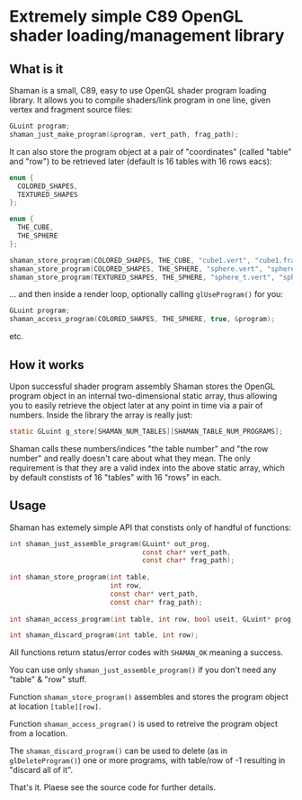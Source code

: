 # Extremely simple C89 OpenGL shader loading/management library

## What is it
Shaman is a small, C89, easy to use OpenGL shader program loading library. It allows you
to compile shaders/link program in one line, given vertex and fragment source files:

``` c
GLuint program;
shaman_just_make_program(&program, vert_path, frag_path);
```

It can also store the program object at a pair of "coordinates" (called "table" and "row") to
be retrieved later (default is 16 tables with 16 rows eacs):

``` c
enum {
  COLORED_SHAPES,
  TEXTURED_SHAPES
};

enum {
  THE_CUBE,
  THE_SPHERE
};

shaman_store_program(COLORED_SHAPES, THE_CUBE, "cube1.vert", "cube1.frag");
shaman_store_program(COLORED_SHAPES, THE_SPHERE, "sphere.vert", "sphere.frag");
shaman_store_program(TEXTURED_SHAPES, THE_SPHERE, "sphere_t.vert", "sphere_t.frag");
```

... and then inside a render loop, optionally calling `glUseProgram()` for you:

``` c
GLuint program;
shaman_access_program(COLORED_SHAPES, THE_SPHERE, true, &program);
```

etc.

## How it works
Upon successful shader program assembly Shaman stores the OpenGL program object in 
an internal two-dimensional static array, thus allowing you to easily retrieve the
object later at any point in time via a pair of numbers. Inside the library the array
is really just:

``` c
static GLuint g_store[SHAMAN_NUM_TABLES][SHAMAN_TABLE_NUM_PROGRAMS];
```

Shaman calls these numbers/indices "the table number" and "the row number" and really
doesn't care about what they mean. The only requirement is that they are a valid index 
into the above static array, which by default constists of 16 "tables" with 16 "rows" in each.

## Usage
Shaman has extemely simple API that constists only of handful of functions:

``` c
int shaman_just_assemble_program(GLuint* out_prog,
                                 const char* vert_path,
                                 const char* frag_path);
                                        
int shaman_store_program(int table,
                         int row,
                         const char* vert_path,
                         const char* frag_path);
                                
int shaman_access_program(int table, int row, bool useit, GLuint* prog);

int shaman_discard_program(int table, int row);

```

All functions return status/error codes with `SHAMAN_OK` meaning a success.

You can use only `shaman_just_assemble_program()` if you don't need any "table" & "row" stuff.

Function `shaman_store_program()` assembles and stores the program object at location `[table][row]`.

Function `shaman_access_program()` is used to retreive the program object from a location.

The `shaman_discard_program()` can be used to delete (as in `glDeleteProgram()`) one or more
programs, with table/row of -1 resulting in "discard all of it". 

That's it. Plaese see the source code for further details.
